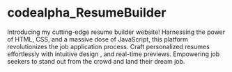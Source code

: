 # codealpha_ResumeBuilder
Introducing my cutting-edge resume builder website! Harnessing the power of HTML, CSS, and a massive dose of JavaScript, this platform revolutionizes the job application process. Craft personalized resumes effortlessly with intuitive design , and real-time previews. Empowering job seekers to stand out from the crowd and land their dream job. 
